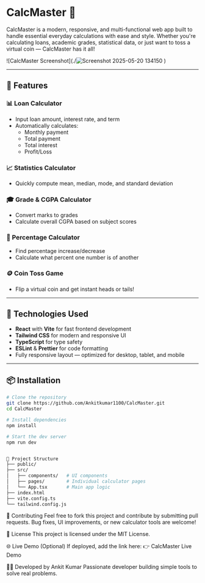 # CalcMaster 🧮

CalcMaster is a modern, responsive, and multi-functional web app built to handle essential everyday calculations with ease and style. Whether you're calculating loans, academic grades, statistical data, or just want to toss a virtual coin — CalcMaster has it all!

![CalcMaster Screenshot](./![Screenshot 2025-05-20 134150](https://github.com/user-attachments/assets/eac86b4b-5f0e-4818-a4b0-ef8c69939c13)
)

---

## 🔧 Features

### 📊 Loan Calculator
- Input loan amount, interest rate, and term
- Automatically calculates:
  - Monthly payment
  - Total payment
  - Total interest
  - Profit/Loss

### 📈 Statistics Calculator
- Quickly compute mean, median, mode, and standard deviation

### 🎓 Grade & CGPA Calculator
- Convert marks to grades
- Calculate overall CGPA based on subject scores

### 🔢 Percentage Calculator
- Find percentage increase/decrease
- Calculate what percent one number is of another

### 🪙 Coin Toss Game
- Flip a virtual coin and get instant heads or tails!

---

## 🚀 Technologies Used

- **React** with **Vite** for fast frontend development
- **Tailwind CSS** for modern and responsive UI
- **TypeScript** for type safety
- **ESLint** & **Prettier** for code formatting
- Fully responsive layout — optimized for desktop, tablet, and mobile

---

## 📦 Installation

```bash
# Clone the repository
git clone https://github.com/Ankitkumar1100/CalcMaster.git
cd CalcMaster

# Install dependencies
npm install

# Start the dev server
npm run dev


📁 Project Structure
├── public/
├── src/
│   ├── components/   # UI components
│   ├── pages/        # Individual calculator pages
│   └── App.tsx       # Main app logic
├── index.html
├── vite.config.ts
└── tailwind.config.js

```

🤝 Contributing
Feel free to fork this project and contribute by submitting pull requests. Bug fixes, UI improvements, or new calculator tools are welcome!

📃 License
This project is licensed under the MIT License.

🌐 Live Demo (Optional)
If deployed, add the link here:
👉 CalcMaster Live Demo

👨‍💻 Developed by
Ankit Kumar
Passionate developer building simple tools to solve real problems.
